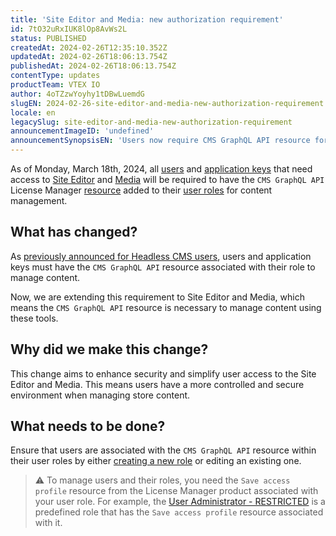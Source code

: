 ```yaml
---
title: 'Site Editor and Media: new authorization requirement'
id: 7tO32uRxIUK8lOp8AvWs2L
status: PUBLISHED
createdAt: 2024-02-26T12:35:10.352Z
updatedAt: 2024-02-26T18:06:13.754Z
publishedAt: 2024-02-26T18:06:13.754Z
contentType: updates
productTeam: VTEX IO
author: 4oTZzwYoyhy1tDBwLuemdG
slugEN: 2024-02-26-site-editor-and-media-new-authorization-requirement
locale: en
legacySlug: site-editor-and-media-new-authorization-requirement
announcementImageID: 'undefined'
announcementSynopsisEN: 'Users now require CMS GraphQL API resource for content management. Update user roles accordingly.'
---
```


As of Monday, March 18th, 2024, all [users](https://developers.vtex.com/docs/guides/api-authentication-using-user-tokens) and [application keys](https://developers.vtex.com/docs/guides/api-authentication-using-application-keys) that need access to [Site Editor](/en/tutorial/site-editor-overview--299Dbeb9mFczUTyNQ9xPe1) and [Media](/en/tutorial/media-overview--31fhjHTt4TBoo50AmGQ9b2) will be required to have the `CMS GraphQL API` License Manager [resource](/en/tutorial/license-manager-resources--3q6ztrC8YynQf6rdc6euk3) added to their [user roles](/en/tutorial/roles--7HKK5Uau2H6wxE1rH5oRbc) for content management. 

## What has changed?

As [previously announced for Headless CMS users](/en/announcements/headless-cms-new-authorization-requirement--7G056zzZmGFBztkRqhpUgj), users and application keys must have the `CMS GraphQL API` resource associated with their role to manage content.  

Now, we are extending this requirement to Site Editor and Media, which means the `CMS GraphQL API` resource is necessary to manage content using these tools.

## Why did we make this change?
This change aims to enhance security and simplify user access to the Site Editor and Media. This means users have a more controlled and secure environment when managing store content. 

## What needs to be done?
Ensure that users are associated with the `CMS GraphQL API` resource within their user roles by either [creating a new role](/en/tutorial/roles--7HKK5Uau2H6wxE1rH5oRbc?&utm_source=autocomplete#creating-a-role) or editing an existing one.

> ⚠️ To manage users and their roles, you need the `Save access profile` resource from the <bold>License Manager</bold> product associated with your user role. For example, the [User Administrator - RESTRICTED](/en/tutorial/predefined-roles--jGDurZKJHvHJS13LnO7Dy#user-administrator-restricted) is a predefined role that has the `Save access profile` resource associated with it.

